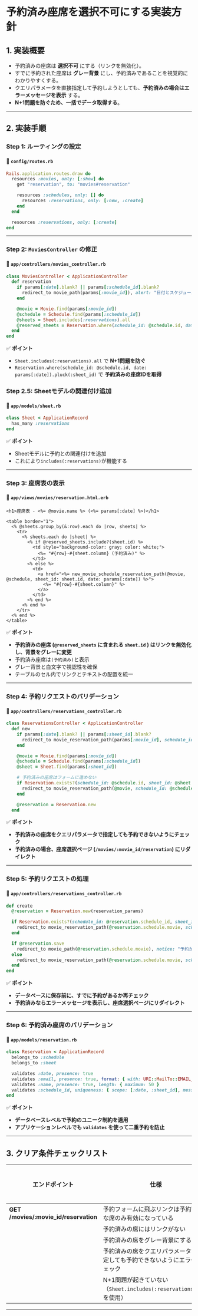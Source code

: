# **予約済み座席を選択不可にする実装方針**

## **1. 実装概要**
- 予約済みの座席は **選択不可** にする（リンクを無効化）。
- すでに予約された座席は **グレー背景** にし、予約済みであることを視覚的にわかりやすくする。
- クエリパラメータを直接指定して予約しようとしても、**予約済みの場合はエラーメッセージを表示** する。
- **N+1問題を防ぐため、一括でデータ取得する**。

---

## **2. 実装手順**

### **Step 1: ルーティングの設定**
#### **📌 `config/routes.rb`**
```ruby
Rails.application.routes.draw do
  resources :movies, only: [:show] do
    get "reservation", to: "movies#reservation"

    resources :schedules, only: [] do
      resources :reservations, only: [:new, :create]
    end
  end

  resources :reservations, only: [:create]
end
```

---

### **Step 2: `MoviesController` の修正**
#### **📌 `app/controllers/movies_controller.rb`**
```ruby
class MoviesController < ApplicationController
  def reservation
    if params[:date].blank? || params[:schedule_id].blank?
      redirect_to movie_path(params[:movie_id]), alert: "日付とスケジュールを選択してください。" and return
    end

    @movie = Movie.find(params[:movie_id])
    @schedule = Schedule.find(params[:schedule_id])
    @sheets = Sheet.includes(:reservations).all
    @reserved_sheets = Reservation.where(schedule_id: @schedule.id, date: params[:date]).pluck(:sheet_id)
  end
end
```

✅ **ポイント**
- `Sheet.includes(:reservations).all` で **N+1問題を防ぐ**
- `Reservation.where(schedule_id: @schedule.id, date: params[:date]).pluck(:sheet_id)` で **予約済みの座席IDを取得**

### **Step 2.5: Sheetモデルの関連付け追加**
#### **📌 `app/models/sheet.rb`**
```ruby
class Sheet < ApplicationRecord
  has_many :reservations
end
```
✅ **ポイント**
- Sheetモデルに予約との関連付けを追加
- これにより`includes(:reservations)`が機能する

---

### **Step 3: 座席表の表示**
#### **📌 `app/views/movies/reservation.html.erb`**
```erb
<h1>座席表 - <%= @movie.name %> (<%= params[:date] %>)</h1>

<table border="1">
  <% @sheets.group_by(&:row).each do |row, sheets| %>
    <tr>
      <% sheets.each do |sheet| %>
        <% if @reserved_sheets.include?(sheet.id) %>
          <td style="background-color: gray; color: white;">
            <%= "#{row}-#{sheet.column} (予約済み)" %>
          </td>
        <% else %>
          <td>
            <a href="<%= new_movie_schedule_reservation_path(@movie, @schedule, sheet_id: sheet.id, date: params[:date]) %>">
              <%= "#{row}-#{sheet.column}" %>
            </a>
          </td>
        <% end %>
      <% end %>
    </tr>
  <% end %>
</table>
```

✅ **ポイント**
- **予約済みの座席 (`@reserved_sheets` に含まれる `sheet.id` ) はリンクを無効化し、背景をグレーに変更**
- 予約済み座席は`(予約済み)`と表示
- グレー背景と白文字で視認性を確保
- テーブルのセル内でリンクとテキストの配置を統一

---

### **Step 4: 予約リクエストのバリデーション**
#### **📌 `app/controllers/reservations_controller.rb`**
```ruby
class ReservationsController < ApplicationController
  def new
    if params[:date].blank? || params[:sheet_id].blank?
      redirect_to movie_reservation_path(params[:movie_id], schedule_id: params[:schedule_id], date: params[:date]), alert: "座席を選択してください。" and return
    end

    @movie = Movie.find(params[:movie_id])
    @schedule = Schedule.find(params[:schedule_id])
    @sheet = Sheet.find(params[:sheet_id])

    # 予約済みの座席はフォームに進めない
    if Reservation.exists?(schedule_id: @schedule.id, sheet_id: @sheet.id, date: params[:date])
      redirect_to movie_reservation_path(@movie, schedule_id: @schedule.id, date: params[:date]), alert: "その座席はすでに予約済みです。" and return
    end

    @reservation = Reservation.new
  end
```

✅ **ポイント**
- **予約済みの座席をクエリパラメータで指定しても予約できないようにチェック**
- **予約済みの場合、座席選択ページ (`/movies/:movie_id/reservation`) にリダイレクト**

---

### **Step 5: 予約リクエストの処理**
#### **📌 `app/controllers/reservations_controller.rb`**
```ruby
def create
  @reservation = Reservation.new(reservation_params)

  if Reservation.exists?(schedule_id: @reservation.schedule_id, sheet_id: @reservation.sheet_id, date: @reservation.date)
    redirect_to movie_reservation_path(@reservation.schedule.movie, schedule_id: @reservation.schedule_id, date: @reservation.date), alert: "その座席はすでに予約済みです。" and return
  end

  if @reservation.save
    redirect_to movie_path(@reservation.schedule.movie), notice: "予約が完了しました。"
  else
    redirect_to movie_reservation_path(@reservation.schedule.movie, schedule_id: @reservation.schedule_id, date: @reservation.date), alert: "予約に失敗しました。"
  end
end
```

✅ **ポイント**
- **データベースに保存前に、すでに予約があるか再チェック**
- **予約済みならエラーメッセージを表示し、座席選択ページにリダイレクト**

---

### **Step 6: 予約済み座席のバリデーション**
#### **📌 `app/models/reservation.rb`**
```ruby
class Reservation < ApplicationRecord
  belongs_to :schedule
  belongs_to :sheet

  validates :date, presence: true
  validates :email, presence: true, format: { with: URI::MailTo::EMAIL_REGEXP }
  validates :name, presence: true, length: { maximum: 50 }
  validates :schedule_id, uniqueness: { scope: [:date, :sheet_id], message: "はすでに予約されています。" }
end
```

✅ **ポイント**
- **データベースレベルで予約のユニーク制約を適用**
- **アプリケーションレベルでも `validates` を使って二重予約を防止**

---

## **3. クリア条件チェックリスト**

| **エンドポイント** | **仕様** | **実装確認** |
|-----------------|-------------------------------|--------------|
| **GET /movies/:movie_id/reservation** | 予約フォームに飛ぶリンクは予約可能な席のみ有効になっている | ✅ |
| | 予約済みの席にはリンクがない | ✅ |
| | 予約済みの席をグレー背景にする | ✅ |
| | 予約済みの席をクエリパラメータで指定しても予約できないようにエラーチェック | ✅ |
| | N+1問題が起きていない（`Sheet.includes(:reservations).all` を使用） | ✅ |

---
